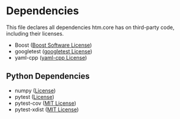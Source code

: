 # Dependencies

This file declares all dependencies htm.core has on third-party code, including their licenses.

- Boost ([Boost Software License](https://github.com/numenta/htm.core/blob/master/external/licenses/LICENSE.boost_1_52_0.txt))
- googletest ([googletest License](https://github.com/numenta/htm.core/blob/master/external/licenses/LICENSE.googletest-1.7.0.txt))
- yaml-cpp ([yaml-cpp License](https://github.com/jbeder/yaml-cpp/blob/master/LICENSE))

## Python Dependencies

- numpy ([License](http://www.numpy.org/license.html))
- pytest ([License](https://bitbucket.org/pytest-dev/pytest/src/45921b2e640011d8f169a7f13fd79218f88c7495/LICENSE?at=default))
- pytest-cov ([MIT License](https://github.com/schlamar/pytest-cov/blob/2.0/pytest-cov/LICENSE.txt))
- pytest-xdist ([MIT License](https://bitbucket.org/pytest-dev/pytest-xdist/src/00cfff4834e718fd3c1ccec40811e734d796f631/LICENSE?at=default))

